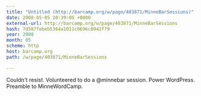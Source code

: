 ```yaml
---
title: "Untitled (http://barcamp.org/w/page/403871/MinneBarSessions)"
date: 2008-05-05 20:39:05 +0000
external-url: http://barcamp.org/w/page/403871/MinneBarSessions
hash: 7d587febeb5364a1011c0696c0942f79
year: 2008
month: 05
scheme: http
host: barcamp.org
path: /w/page/403871/MinneBarSessions

---
```


Couldn't resist. Volunteered to do a @minnebar session. Power WordPress. Preamble to MinneWordCamp. 
